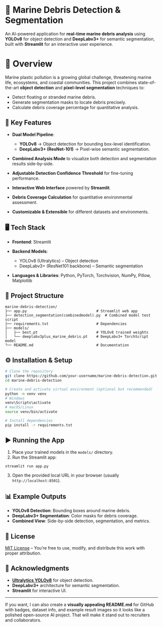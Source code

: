 
# 🌊 Marine Debris Detection & Segmentation

An AI-powered application for **real-time marine debris analysis** using **YOLOv8** for object detection and **DeepLabv3+** for semantic segmentation, built with **Streamlit** for an interactive user experience.

# 📌 Overview

Marine plastic pollution is a growing global challenge, threatening marine life, ecosystems, and coastal communities. This project combines state-of-the-art **object detection** and **pixel-level segmentation** techniques to:

* Detect floating or stranded marine debris.
* Generate segmentation masks to locate debris precisely.
* Calculate debris coverage percentage for quantitative analysis.

## 🚀 Key Features

* **Dual Model Pipeline**:

  * **YOLOv8** → Object detection for bounding box-level identification.
  * **DeepLabv3+ (ResNet-101)** → Pixel-wise semantic segmentation.
* **Combined Analysis Mode** to visualize both detection and segmentation results side-by-side.
* **Adjustable Detection Confidence Threshold** for fine-tuning performance.
* **Interactive Web Interface** powered by **Streamlit**.
* **Debris Coverage Calculation** for quantitative environmental assessment.
* **Customizable & Extensible** for different datasets and environments.

## 🖥️ Tech Stack

* **Frontend**: Streamlit
* **Backend Models**:

  * YOLOv8 (Ultralytics) – Object detection
  * DeepLabv3+ (ResNet101 backbone) – Semantic segmentation
* **Languages & Libraries**: Python, PyTorch, Torchvision, NumPy, Pillow, Matplotlib

## 📂 Project Structure

```
marine-debris-detection/
├── app.py                                # Streamlit web app  
├── detection_segmentation(combinedmodel).py  # Combined model test script  
├── requirements.txt                      # Dependencies  
├── models/                               
│   ├── best.pt                           # YOLOv8 trained weights  
│   └── deeplabv3plus_marine_debris.pt    # DeepLabv3+ TorchScript model  
└── README.md                             # Documentation  
```

## ⚙️ Installation & Setup

```bash
# Clone the repository
git clone https://github.com/your-username/marine-debris-detection.git
cd marine-debris-detection

# Create and activate virtual environment (optional but recommended)
python -m venv venv
# Windows
venv\Scripts\activate
# macOS/Linux
source venv/bin/activate

# Install dependencies
pip install -r requirements.txt
```

## ▶️ Running the App

1. Place your trained models in the `models/` directory.
2. Run the Streamlit app:

```bash
streamlit run app.py
```

3. Open the provided local URL in your browser (usually `http://localhost:8501`).

## 📊 Example Outputs

* **YOLOv8 Detection**: Bounding boxes around marine debris.
* **DeepLabv3+ Segmentation**: Color masks for debris coverage.
* **Combined View**: Side-by-side detection, segmentation, and metrics.

## 📜 License

[MIT License](LICENSE) – You’re free to use, modify, and distribute this work with proper attribution.

## 🙏 Acknowledgments

* **[Ultralytics YOLOv8](https://github.com/ultralytics/ultralytics)** for object detection.
* **DeepLabv3+** architecture for semantic segmentation.
* **Streamlit** for interactive UI.

---

If you want, I can also create a **visually appealing README.md** for GitHub with badges, dataset info, and example result images so it looks like a polished open-source AI project. That will make it stand out to recruiters and collaborators.
